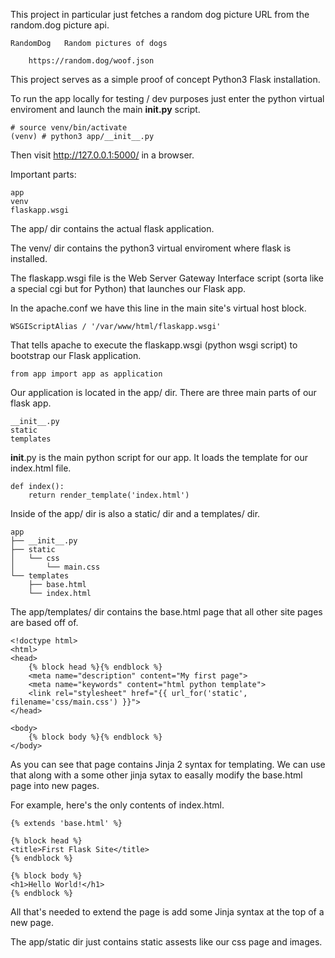 This project in particular just fetches a random dog picture URL from the
random.dog picture api.

```
RandomDog	Random pictures of dogs

	https://random.dog/woof.json
```

This project serves as a simple proof of concept Python3 Flask installation.

To run the app locally for testing / dev purposes just enter the python virtual
enviroment and launch the main __init.py__ script.

```
# source venv/bin/activate
(venv) # python3 app/__init__.py
```

Then visit http://127.0.0.1:5000/ in a browser.

Important parts:

	app
	venv
	flaskapp.wsgi

The app/ dir contains the actual flask application.

The venv/ dir contains the python3 virtual enviroment where flask is installed.

The flaskapp.wsgi file is the Web Server Gateway Interface script (sorta like a
special cgi but for Python) that launches our Flask app.

In the apache.conf we have this line in the main site's virtual host block.

    WSGIScriptAlias / '/var/www/html/flaskapp.wsgi'

That tells apache to execute the flaskapp.wsgi (python wsgi script) to
bootstrap our Flask application. 

```
from app import app as application
```

Our application is located in the app/ dir. There are three main parts of our
flask app.

	__init__.py
	static
	templates

__init__.py is the main python script for our app. It loads the template for
our index.html file.

```
def index():
	return render_template('index.html')
```

Inside of the app/ dir is also a static/ dir and a templates/ dir.

	app
	├── __init__.py
	├── static
	│   └── css
	│       └── main.css
	└── templates
	    ├── base.html
	    └── index.html

The app/templates/ dir contains the base.html page that all other site pages
are based off of.

```
<!doctype html>
<html>
<head>
	{% block head %}{% endblock %}
	<meta name="description" content="My first page">
	<meta name="keywords" content="html python template">
	<link rel="stylesheet" href="{{ url_for('static', filename='css/main.css') }}">
</head>

<body>
	{% block body %}{% endblock %}
</body>
```

As you can see that page contains Jinja 2 syntax for templating. We can use
that along with a some other jinja sytax to easally modify the base.html page
into new pages.

For example, here's the only contents of index.html.

```
{% extends 'base.html' %}

{% block head %}
<title>First Flask Site</title>
{% endblock %}

{% block body %}
<h1>Hello World!</h1>
{% endblock %}
```

All that's needed to extend the page is add some Jinja syntax at the top of a
new page.

The app/static dir just contains static assests like our css page and images.

